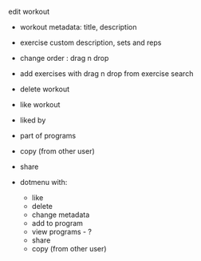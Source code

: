 edit workout 
- workout metadata: title, description
- exercise custom description, sets and reps
- change order : drag n drop
- add exercises with drag n drop from exercise search
- delete workout

- like workout
- liked by
- part of programs
- copy (from other user)
- share

- dotmenu with: 
    - like
    - delete
    - change metadata
    - add to program
    - view programs - ?
    - share
    - copy (from other user)
